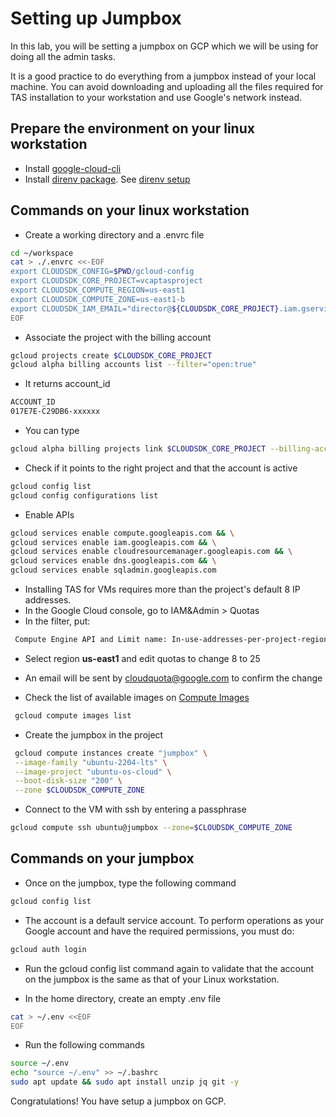 # Setting up Jumpbox

In this lab, you will be setting a jumpbox on GCP which we will be using for doing all the admin tasks.

It is a good practice to do everything from a jumpbox instead of your local
machine. You can avoid downloading and uploading all the files required for
TAS installation to your workstation and use Google's network instead.

## Prepare the environment on your linux workstation

- Install [google-cloud-cli](https://www.golinuxcloud.com/install-gcloud-on-linux/)
- Install [direnv package](https://direnv.net/). See [direnv setup](https://direnv.net/docs/hook.html)

## Commands on your linux workstation

- Create a working directory and a .envrc file

```bash
cd ~/workspace
cat > ./.envrc <<-EOF
export CLOUDSDK_CONFIG=$PWD/gcloud-config
export CLOUDSDK_CORE_PROJECT=vcaptasproject
export CLOUDSDK_COMPUTE_REGION=us-east1
export CLOUDSDK_COMPUTE_ZONE=us-east1-b
export CLOUDSDK_IAM_EMAIL="director@${CLOUDSDK_CORE_PROJECT}.iam.gserviceaccount.com"
EOF
```

- Associate the project with the billing account

```bash
gcloud projects create $CLOUDSDK_CORE_PROJECT
gcloud alpha billing accounts list --filter="open:true"
```

- It returns account_id

```bash
ACCOUNT_ID
017E7E-C29DB6-xxxxxx
```

- You can type

```bash
gcloud alpha billing projects link $CLOUDSDK_CORE_PROJECT --billing-account=017E7E-C29DB6-xxxxxx
```

- Check if it points to the right project and that the account is active

```bash
gcloud config list
gcloud config configurations list
```

- Enable APIs

```bash
gcloud services enable compute.googleapis.com && \
gcloud services enable iam.googleapis.com && \
gcloud services enable cloudresourcemanager.googleapis.com && \
gcloud services enable dns.googleapis.com && \
gcloud services enable sqladmin.googleapis.com
```

- Installing TAS for VMs requires more than the project's default 8 IP addresses.
- In the Google Cloud console, go to IAM&Admin > Quotas
- In the filter, put:

```bash
 Compute Engine API and Limit name: In-use-addresses-per-project-region
```

- Select region **us-east1** and edit quotas to change 8 to 25
- An email will be sent by <cloudquota@google.com> to confirm the change

- Check the list of available images on [Compute Images](https://cloud.google.com/compute/docs/images)

```bash
 gcloud compute images list
```

- Create the jumpbox in the project

```bash
 gcloud compute instances create "jumpbox" \
 --image-family "ubuntu-2204-lts" \
 --image-project "ubuntu-os-cloud" \
 --boot-disk-size "200" \
 --zone $CLOUDSDK_COMPUTE_ZONE
```

- Connect to the VM with ssh by entering a passphrase

```bash
gcloud compute ssh ubuntu@jumpbox --zone=$CLOUDSDK_COMPUTE_ZONE 
```

## Commands on your jumpbox

- Once on the jumpbox, type the following command

```bash
gcloud config list
```

- The account is a default service account. To perform operations as your Google account and have the required permissions, you must do:

```bash
gcloud auth login
```

- Run the gcloud config list command again to validate that the account on the jumpbox is the same as that of your Linux workstation.

- In the home directory, create an empty .env file

```bash
cat > ~/.env <<EOF
EOF
```

- Run the following commands

```bash
source ~/.env
echo "source ~/.env" >> ~/.bashrc
sudo apt update && sudo apt install unzip jq git -y
```

Congratulations! You have setup a jumpbox on GCP.
